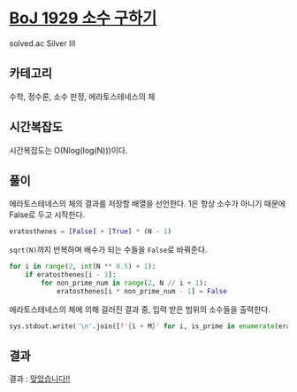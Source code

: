 # [BoJ 1929 소수 구하기](https://www.acmicpc.net/problem/1929)

solved.ac Silver III

## 카테고리

수학, 정수론, 소수 판정, 에라토스테네스의 체

## 시간복잡도

시간복잡도는 O(Nlog(log(N)))이다.

## 풀이

에라토스테네스의 체의 결과를 저장할 배열을 선언한다. 1은 항상 소수가 아니기 때문에 False로 두고 시작한다.

```python
eratosthenes = [False] + [True] * (N - 1)
```

``sqrt(N)``까지 반복하며 배수가 되는 수들을 ``False``로 바꿔준다.

```python
for i in range(2, int(N ** 0.5) + 1):
    if eratosthenes[i - 1]:
        for non_prime_num in range(2, N // i + 1):
            eratosthenes[i * non_prime_num - 1] = False
```

에라토스테네스의 체에 의해 걸러진 결과 중, 입력 받은 범위의 소수들을 출력한다.

```python
sys.stdout.write('\n'.join([f'{i + M}' for i, is_prime in enumerate(eratosthenes[M - 1:]) if is_prime]))
```

## 결과

결과 : [맞았습니다!!](http://boj.kr/2270c2f70d7044d7bd44c93173e6d3d2)